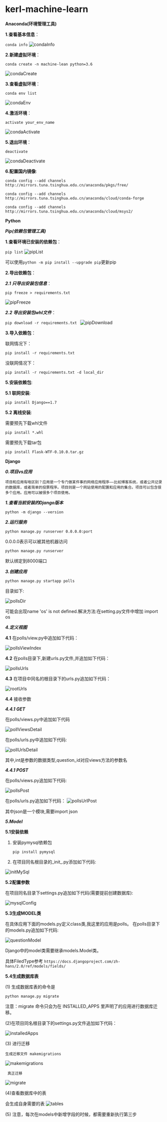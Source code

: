 # kerl-machine-learn

**Anaconda(环境管理工具)**

****1.查看基本信息****：
 
 `conda info`
![condaInfo](./img/conda-info.png) 


****2.新建虚拟环境****：

`conda create -n machine-lean python=3.6`
   
 ![condaCreate](./img/conda-create.png) 
 

****3.查看虚拟环境****：

`conda env list`

 ![condaEnv](./img/conda-env.png) 
 
****4.激活环境****：

`activate your_env_name`

![condaActivate](./img/conda-activate.png) 

****5.退出环境****：

`deactivate`

![condaDeactivate](./img/conda-deactivate.png) 

****6.配置国内镜像****:

`conda config --add channels http://mirrors.tuna.tsinghua.edu.cn/anaconda/pkgs/free/`

`conda config --add channels http://mirrors.tuna.tsinghua.edu.cn/anaconda/cloud/conda-forge `

`conda config --add channels http://mirrors.tuna.tsinghua.edu.cn/anaconda/cloud/msys2/`

**Python**

***Pip(依赖包管理工具)***

****1.查看环境已安装的依赖包****：

`pip list`
![pipList](./img/pip-list.png)

  可以使用`python -m pip install --upgrade pip`更新pip
  
****2.导出依赖包****：

*****2.1 只导出安装包信息*****：

`pip freeze > requirements.txt`

![pipFreeze](./img/pip-freeze.png)

*****2.2 导出安装包whl文件*****：

`pip download -r requirements.txt
`
![pipDownload](./img/pip-download.png)

****3.导入依赖包****：

联网情况下：

`pip install -r requirements.txt`

没联网情况下：

`pip install -r requirements.txt -d local_dir`


****5.安装依赖包****:

******5.1 联网安装******:

`pip install Django==1.7`

******5.2 离线安装******:

需要预先下载whl文件

`pip install *.whl
`

需要预先下载tar包

`pip install Flask-WTF-0.10.0.tar.gz
`

**Django**
  
*****0.项目vs应用*****

`项目和应用有啥区别？应用是一个专门做某件事的网络应用程序——比如博客系统，或者公共记录的数据库，或者简单的投票程序。项目则是一个网站使用的配置和应用的集合。项目可以包含很多个应用。应用可以被很多个项目使用。
`

*****1.查看当前安装的Django版本*****

`python -m django --version
`

*****2.运行服务*****

`python manage.py runserver 0.0.0.0:port`

0.0.0.0表示可以被其他机器访问

`python manage.py runserver`

默认绑定到8000端口 

*****3.创建应用*****

`python manage.py startapp polls`

目录如下:

![pollsDir](./img/polls-dir.png)

可能会出现name 'os' is not defined.解决方法:在setting.py文件中增加 import os

*****4.定义视图*****

******4.1******
在polls/view.py中追加如下代码：

![pollsViewIndex](./img/poll-view-index.png)

******4.2******
在polls目录下,新建urls.py文件,并追加如下代码：

![pollsUrls](./img/polls-urls.png)

******4.3******
在项目中同名的根目录下的urls.py追加如下代码：

![rootUrls](./img/root-urls.png)

******4.4******
接收参数

*******4.4.1 GET*******

在polls/views.py中追加如下代码

![pollViewsDetail](./img/polls-views-detail.png)

在polls/urls.py中追加如下代码:

![pollUrlsDetail](./img/polls-urls-detail.png)

其中,int是参数的数据类型,question_id对应views方法的参数名

*******4.4.1 POST*******

在polls/views.py追加如下代码:

![pollsPost](./img/polls_request_post.png)

在polls/urls.py追加如下代码：
![pollsUrlPost](./img/poll-urls-post.png)

其中json是一个模块,需要import json



*****5.Model*****

******5.1安装依赖******

1. 安装pymysql依赖包

   `pip install pymysql`
2. 在项目同名根目录的_init_.py添加如下代码:

![initMySql](./img/mysql_init.png)

******5.2配置参数******

在项目同名目录下settings.py追加如下代码(需要提前创建数据库):

![mysqlConfig](./img/polls-model-database.png)

******5.3生成MODEL类******

在具体应用下面的models.py定义class类,我这里的应用是polls。
在polls目录下的models.py追加如下代码:

![questionModel](./img/question_model.png)

Django中的model类需要继承models.Model类。

具体FiledType参考
`https://docs.djangoproject.com/zh-hans/2.0/ref/models/fields/`
 

******5.4生成数据库表******

 (1) 生成数据库表的命令是

`python manage.py migrate`

注意：migrate 命令只会为在 INSTALLED_APPS 里声明了的应用进行数据库迁移。



 (2)在项目同名根目录下的settings.py文件追加如下代码：
 
 ![installedApps](./img/installed_apps_config.png)
 
 (3) 进行迁移
 
    生成迁移文件 makemigrations
    
 ![makemigrations](./img/makemigrations.png)
     
     真正迁移
     
 ![migrate](./img/migrete.png)
 
 (4)查看数据库中的表
 
   会生成自身需要的表
  ![tables](./img/tables.png)
    
 
  (5) 注意，每次在models中新增字段的时候，都需要重新执行第三步








